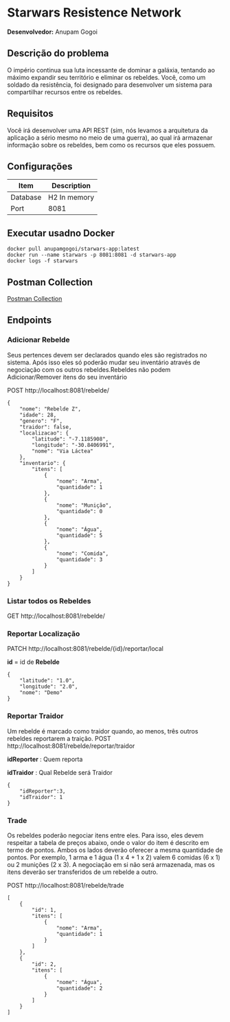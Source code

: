 # Starwars Resistence Network 
**Desenvolvedor:** Anupam Gogoi


## Descrição do problema
O império continua sua luta incessante de dominar a galáxia, tentando ao máximo expandir seu território e eliminar os rebeldes.
Você, como um soldado da resistência, foi designado para desenvolver um sistema para compartilhar recursos entre os rebeldes.


## Requisitos
Você irá desenvolver uma API REST (sim, nós levamos a arquitetura da aplicação a sério mesmo no meio de uma guerra), ao qual irá armazenar informação sobre os rebeldes, bem como os recursos que eles possuem.

## Configurações
| Item      | Description |
| ----------- | ----------- |
| Database      | H2 In memory      |
| Port   | 8081        |

## Executar usadno Docker
```
docker pull anupamgogoi/starwars-app:latest
docker run --name starwars -p 8081:8081 -d starwars-app 
docker logs -f starwars
```

## Postman Collection
[Postman Collection](./STARWARS.postman_collection.json)

## Endpoints

### Adicionar Rebelde
Seus pertences devem ser declarados quando eles são registrados no sistema. Após isso eles só poderão
mudar seu inventário através de negociação com os outros rebeldes.Rebeldes não podem Adicionar/Remover itens do seu inventário

POST http://localhost:8081/rebelde/
```
{
    "nome": "Rebelde Z",
    "idade": 28,
    "genero": "F",
    "traidor": false,
    "localizacao": {
        "latitude": "-7.1185908",
        "longitude": "-30.8406991",
        "nome": "Via Láctea"
    },
    "inventario": {
        "itens": [
            {
                "nome": "Arma",
                "quantidade": 1
            },
            {
                "nome": "Munição",
                "quantidade": 0
            },
            {
                "nome": "Água",
                "quantidade": 5
            },
            {
                "nome": "Comida",
                "quantidade": 3
            }
        ]
    }
}
```
### Listar todos os Rebeldes
GET http://localhost:8081/rebelde/

### Reportar Localização
PATCH http://localhost:8081/rebelde/{id}/reportar/local

**id** = id de **Rebelde**
```
{
    "latitude": "1.0",
    "longitude": "2.0",
    "nome": "Demo"
}
```

### Reportar Traidor
Um rebelde é marcado como traidor quando, ao menos, três outros rebeldes reportarem a traição.
POST http://localhost:8081/rebelde/reportar/traidor

**idReporter** : Quem reporta

**idTraidor** : Qual Rebelde será Traidor
```
{
    "idReporter":3,
    "idTraidor": 1
}
```


### Trade
Os rebeldes poderão negociar itens entre eles.
Para isso, eles devem respeitar a tabela de preços abaixo, onde o valor do item é descrito em termo de pontos.
Ambos os lados deverão oferecer a mesma quantidade de pontos. Por exemplo, 1 arma e 1 água (1 x 4 + 1 x 2) valem 6 comidas (6 x 1) ou 2 munições (2 x 3).
A negociação em si não será armazenada, mas os itens deverão ser transferidos de um rebelde a outro.

POST http://localhost:8081/rebelde/trade

```
[
    {
        "id": 1,
        "itens": [
            {
                "nome": "Arma",
                "quantidade": 1
            }
        ]
    },
    {
        "id": 2,
        "itens": [
            {
                "nome": "Água",
                "quantidade": 2
            }
        ]
    }
]
```

